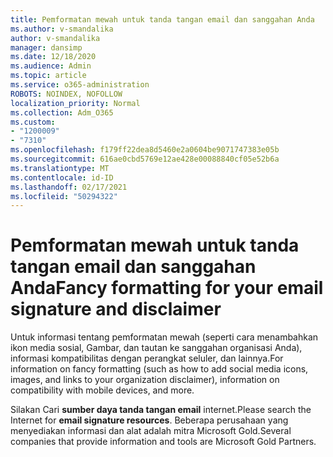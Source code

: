 ```yaml
---
title: Pemformatan mewah untuk tanda tangan email dan sanggahan Anda
ms.author: v-smandalika
author: v-smandalika
manager: dansimp
ms.date: 12/18/2020
ms.audience: Admin
ms.topic: article
ms.service: o365-administration
ROBOTS: NOINDEX, NOFOLLOW
localization_priority: Normal
ms.collection: Adm_O365
ms.custom:
- "1200009"
- "7310"
ms.openlocfilehash: f179ff22dea8d5460e2a0604be9071747383e05b
ms.sourcegitcommit: 616ae0cbd5769e12ae428e00088840cf05e52b6a
ms.translationtype: MT
ms.contentlocale: id-ID
ms.lasthandoff: 02/17/2021
ms.locfileid: "50294322"
---
```

# <a name="fancy-formatting-for-your-email-signature-and-disclaimer"></a><span data-ttu-id="8bc8e-102">Pemformatan mewah untuk tanda tangan email dan sanggahan Anda</span><span class="sxs-lookup"><span data-stu-id="8bc8e-102">Fancy formatting for your email signature and disclaimer</span></span>
<span data-ttu-id="8bc8e-103">Untuk informasi tentang pemformatan mewah (seperti cara menambahkan ikon media sosial, Gambar, dan tautan ke sanggahan organisasi Anda), informasi kompatibilitas dengan perangkat seluler, dan lainnya.</span><span class="sxs-lookup"><span data-stu-id="8bc8e-103">For information on fancy formatting (such as how to add social media icons, images, and links to your organization disclaimer), information on compatibility with mobile devices, and more.</span></span>

<span data-ttu-id="8bc8e-104">Silakan Cari **sumber daya tanda tangan email** internet.</span><span class="sxs-lookup"><span data-stu-id="8bc8e-104">Please search the Internet for **email signature resources**.</span></span> <span data-ttu-id="8bc8e-105">Beberapa perusahaan yang menyediakan informasi dan alat adalah mitra Microsoft Gold.</span><span class="sxs-lookup"><span data-stu-id="8bc8e-105">Several companies that provide information and tools are Microsoft Gold Partners.</span></span>
